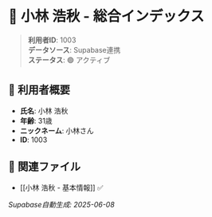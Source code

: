 # 🔄 小林 浩秋 - 総合インデックス

> **利用者ID**: 1003  
> **データソース**: Supabase連携  
> **ステータス**: 🟢 アクティブ

## 👤 利用者概要
- **氏名**: 小林 浩秋
- **年齢**: 31歳
- **ニックネーム**: 小林さん
- **ID**: 1003

## 📁 関連ファイル
- [[小林 浩秋 - 基本情報]] ✅

*Supabase自動生成: 2025-06-08*